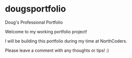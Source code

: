 # dougsportfolio
Doug's Professional Portfolio

Welcome to my working portfolio project!

I will be building this portfolio during my time at NorthCoders.

Please leave a comment with any thoughts or tips! :)
